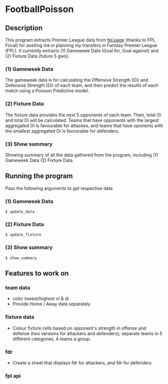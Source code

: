 # FootballPoisson

## Description

This program extracts Premier League data from [fpl.page](https://fpl.page) (thanks to FPL Focal) for assiting me in planning my transfers in Fantasy Premier League (FPL). It currently extracts (1) Gameweek Data (Goal for, Goal against) and (2) Fixture Data (future 5 gws).

### (1) Gameweek Data

The gameweek data is for calculating the Offensive Strength (Oi) and Defensive Strength (Di) of each team, and then predict the results of each match using a Poisson Predictive model.

### (2) Fixture Data

The fixture data provides the next 5 opponents of each team. Then, total Oi and total Di will be calculated. Teams that have opponents with the largest aggregated Di is favourable for attackes, and teams that have oponents with the smallest aggregated Oi is favourable for defenders.

### (3) Show summary

Showing summary of all the data gathered from the program, including (1) Gameweek Data (2) Fixture Data

## Running the program

Pass the following arguments to get respective data

### (1) Gameweek Data

`$ update_data`

### (2) Fixture Data

`$ update_fixture`

### (3) Show summary

`$ show_summary`

## Features to work on

### team data

- color lowest/highest oi & di
- Provide Home / Away data separately

### fixture data

- Colour fixture cells based on opponent's strength in offense and defense (two versions for attackers and defenders), separate teams in 5 different categories, 4 teams a group.

### fdr

- Create a sheet that displays fdr for attackers, and fdr for defenders

### fpl api
